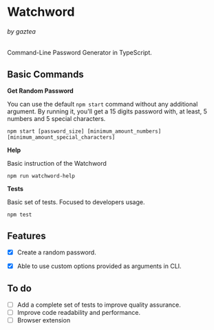 # Watchword
###### by gaztea

Command-Line Password Generator in TypeScript.

## Basic Commands

**Get Random Password**

You can use the default ``npm start`` command without any additional argument. By running it, you'll get a 15 digits password with, at least, 5 numbers and 5 special characters.

    npm start [password_size] [minimum_amount_numbers] [minimum_amount_special_characters]


**Help**

Basic instruction of the Watchword


    npm run watchword-help


**Tests**

Basic set of tests. Focused to developers usage.

    npm test


## Features
- [x] Create a random password.
- [x] Able to use custom options provided as arguments in CLI.


## To do
- [ ] Add a complete set of tests to improve quality assurance.
- [ ] Improve code readability and performance.
- [ ] Browser extension